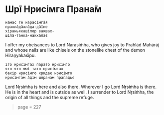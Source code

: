 # Шрī Нрисімга Прана̄м

    намас те нарасімга̄я
    прахла̄да̄хла̄да-да̄їне
    хіраньякашіпор вакшах-
    шіла̄-танка-накха̄лає

I offer my obeisances to Lord Narasiṁha, who gives joy to Prahlād Mahārāj and whose nails are like chisels on the stonelike chest of the demon Hiraṇyakaśipu.

    іто нрисімгах парато нрисімго
    ято ято ямі тато нрисімгах
    бахір нрисімго хридає нрисімго
    нрисімгам а̄дім шяранам прападьє

Lord Nṛsiṁha is here and also there. Wherever I go Lord Nṛsiṁha is there. He is in the heart and is outside as well. I surrender to Lord Nṛsiṁha, the origin of all things and the supreme refuge.


> page = 227